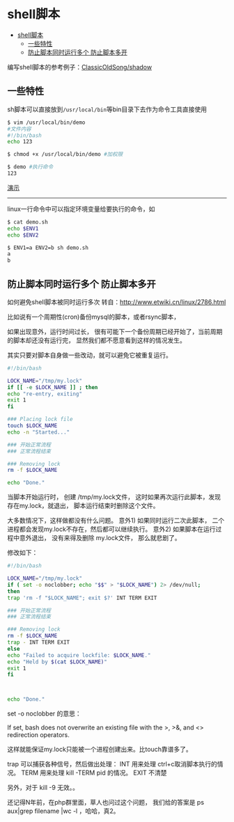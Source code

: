 # shell脚本

- [shell脚本](#shell脚本)
  - [一些特性](#一些特性)
  - [防止脚本同时运行多个 防止脚本多开](#防止脚本同时运行多个-防止脚本多开)

编写shell脚本的参考例子：[ClassicOldSong/shadow](https://github.com/ClassicOldSong/shadow)

## 一些特性

sh脚本可以直接放到`/usr/local/bin`等bin目录下去作为命令工具直接使用

```bash
$ vim /usr/local/bin/demo
#文件内容
#!/bin/bash
echo 123

$ chmod +x /usr/local/bin/demo #加权限

$ demo #执行命令
123
```

[演示](https://asciinema.org/a/lnmVbhObG6XeV27VxVZGeuTIt)

---

linux一行命令中可以指定环境变量给要执行的命令，如

```bash
$ cat demo.sh
echo $ENV1
echo $ENV2

$ ENV1=a ENV2=b sh demo.sh
a
b
```

## 防止脚本同时运行多个 防止脚本多开

如何避免shell脚本被同时运行多次
转自：http://www.etwiki.cn/linux/2786.html

比如说有一个周期性(cron)备份mysql的脚本，或者rsync脚本，

如果出现意外，运行时间过长，
很有可能下一个备份周期已经开始了，当前周期的脚本却还没有运行完，
显然我们都不愿意看到这样的情况发生。

其实只要对脚本自身做一些改动，就可以避免它被重复运行。

```bash
#!/bin/bash

LOCK_NAME="/tmp/my.lock"
if [[ -e $LOCK_NAME ]] ; then
echo "re-entry, exiting"
exit 1
fi

### Placing lock file
touch $LOCK_NAME
echo -n "Started..."

### 开始正常流程
### 正常流程结束

### Removing lock
rm -f $LOCK_NAME

echo "Done."
```

当脚本开始运行时， 创建 /tmp/my.lock文件，
这时如果再次运行此脚本，发现存在my.lock，就退出，
脚本运行结束时删除这个文件。

大多数情况下，这样做都没有什么问题。
意外1) 如果同时运行二次此脚本， 二个进程都会发现my.lock不存在，然后都可以继续执行。
意外2) 如果脚本在运行过程中意外退出， 没有来得及删除 my.lock文件， 那么就悲剧了。

修改如下：

```bash
#!/bin/bash

LOCK_NAME="/tmp/my.lock"
if ( set -o noclobber; echo "$$" > "$LOCK_NAME") 2> /dev/null; 
then
trap 'rm -f "$LOCK_NAME"; exit $?' INT TERM EXIT

### 开始正常流程
### 正常流程结束

### Removing lock
rm -f $LOCK_NAME
trap - INT TERM EXIT
else
echo "Failed to acquire lockfile: $LOCK_NAME." 
echo "Held by $(cat $LOCK_NAME)"
exit 1
fi



echo "Done."
```

set -o noclobber 的意思：

If set, bash does not overwrite an existing file with the >, >&, and <> redirection operators.

这样就能保证my.lock只能被一个进程创建出来。比touch靠谱多了。

trap 可以捕获各种信号，然后做出处理：
INT 用来处理 ctrl+c取消脚本执行的情况。
TERM 用来处理 kill -TERM pid 的情况。
EXIT 不清楚

另外，对于 kill -9 无效。。

还记得N年前，在php群里面，草人也问过这个问题，
我们给的答案是 ps aux|grep filename |wc -l ，哈哈，真2。